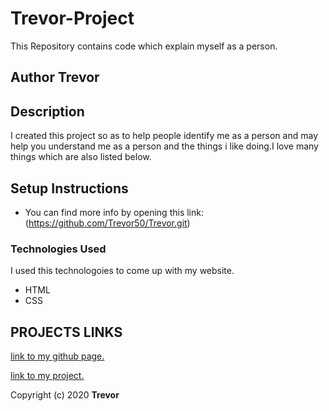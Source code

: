 # Trevor-Project
This Repository contains code which explain myself as a person.
## Author Trevor
## Description
I created this project so as to help people identify me as a person and may help you understand me as a person and the things i like doing.I love many things which are also listed below.
## Setup Instructions
* You can find more info by opening this link:(https://github.com/Trevor50/Trevor.git)
### Technologies Used
I used this technologoies to come up with my website.
* HTML
* CSS
 ## PROJECTS LINKS

[link to my github page.](https://github.com/Trevor50)

[link to my project. ](https://github.com/Trevor50/Trevor.git)

Copyright (c) 2020 **Trevor**
